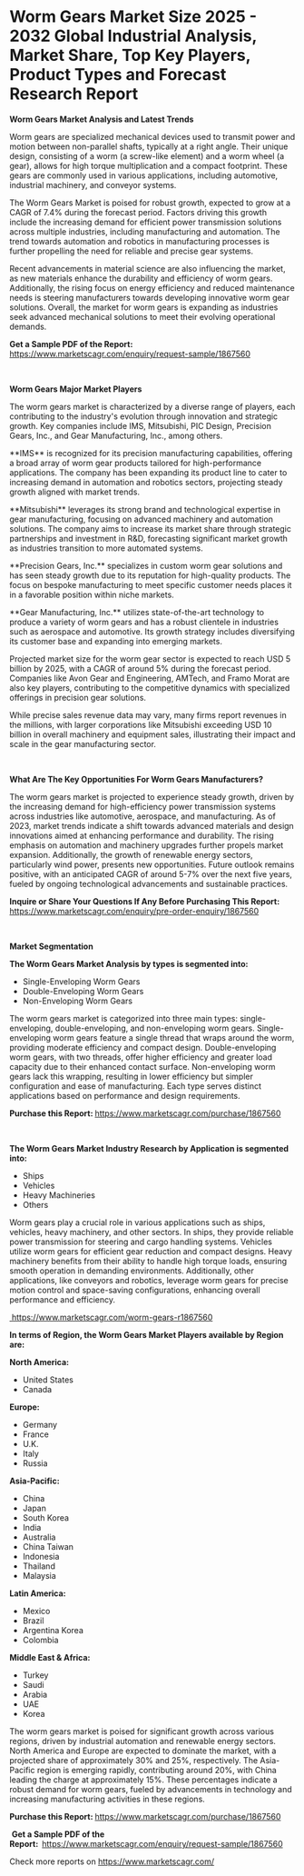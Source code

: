 <p><h1>Worm Gears Market Size 2025 - 2032 Global Industrial Analysis, Market Share, Top Key Players, Product Types and Forecast Research Report</h1></p><p><strong>Worm Gears Market Analysis and Latest Trends</strong></p>
<p><p>Worm gears are specialized mechanical devices used to transmit power and motion between non-parallel shafts, typically at a right angle. Their unique design, consisting of a worm (a screw-like element) and a worm wheel (a gear), allows for high torque multiplication and a compact footprint. These gears are commonly used in various applications, including automotive, industrial machinery, and conveyor systems.</p><p>The Worm Gears Market is poised for robust growth, expected to grow at a CAGR of 7.4% during the forecast period. Factors driving this growth include the increasing demand for efficient power transmission solutions across multiple industries, including manufacturing and automation. The trend towards automation and robotics in manufacturing processes is further propelling the need for reliable and precise gear systems.</p><p>Recent advancements in material science are also influencing the market, as new materials enhance the durability and efficiency of worm gears. Additionally, the rising focus on energy efficiency and reduced maintenance needs is steering manufacturers towards developing innovative worm gear solutions. Overall, the market for worm gears is expanding as industries seek advanced mechanical solutions to meet their evolving operational demands.</p></p>
<p><strong>Get a Sample PDF of the Report:&nbsp;</strong> <a href="https://www.marketscagr.com/enquiry/request-sample/1867560?utm_campaign=2480&utm_medium=2&utm_source=Github&utm_content=ia&utm_term=10042025&utm_id=worm-gears">https://www.marketscagr.com/enquiry/request-sample/1867560</a></p>
<p>&nbsp;</p>
<p><strong>Worm Gears Major Market Players</strong></p>
<p><p>The worm gears market is characterized by a diverse range of players, each contributing to the industry's evolution through innovation and strategic growth. Key companies include IMS, Mitsubishi, PIC Design, Precision Gears, Inc., and Gear Manufacturing, Inc., among others.</p><p>**IMS** is recognized for its precision manufacturing capabilities, offering a broad array of worm gear products tailored for high-performance applications. The company has been expanding its product line to cater to increasing demand in automation and robotics sectors, projecting steady growth aligned with market trends.</p><p>**Mitsubishi** leverages its strong brand and technological expertise in gear manufacturing, focusing on advanced machinery and automation solutions. The company aims to increase its market share through strategic partnerships and investment in R&D, forecasting significant market growth as industries transition to more automated systems.</p><p>**Precision Gears, Inc.** specializes in custom worm gear solutions and has seen steady growth due to its reputation for high-quality products. The focus on bespoke manufacturing to meet specific customer needs places it in a favorable position within niche markets.</p><p>**Gear Manufacturing, Inc.** utilizes state-of-the-art technology to produce a variety of worm gears and has a robust clientele in industries such as aerospace and automotive. Its growth strategy includes diversifying its customer base and expanding into emerging markets.</p><p>Projected market size for the worm gear sector is expected to reach USD 5 billion by 2025, with a CAGR of around 5% during the forecast period. Companies like Avon Gear and Engineering, AMTech, and Framo Morat are also key players, contributing to the competitive dynamics with specialized offerings in precision gear solutions.</p><p>While precise sales revenue data may vary, many firms report revenues in the millions, with larger corporations like Mitsubishi exceeding USD 10 billion in overall machinery and equipment sales, illustrating their impact and scale in the gear manufacturing sector.</p></p>
<p>&nbsp;</p>
<p><strong>What Are The Key Opportunities For Worm Gears Manufacturers?</strong></p>
<p><p>The worm gears market is projected to experience steady growth, driven by the increasing demand for high-efficiency power transmission systems across industries like automotive, aerospace, and manufacturing. As of 2023, market trends indicate a shift towards advanced materials and design innovations aimed at enhancing performance and durability. The rising emphasis on automation and machinery upgrades further propels market expansion. Additionally, the growth of renewable energy sectors, particularly wind power, presents new opportunities. Future outlook remains positive, with an anticipated CAGR of around 5-7% over the next five years, fueled by ongoing technological advancements and sustainable practices.</p></p>
<p><strong>Inquire or Share Your Questions If Any Before Purchasing This Report:</strong> <a href="https://www.marketscagr.com/enquiry/pre-order-enquiry/1867560?utm_campaign=2480&utm_medium=2&utm_source=Github&utm_content=ia&utm_term=10042025&utm_id=worm-gears">https://www.marketscagr.com/enquiry/pre-order-enquiry/1867560</a></p>
<p>&nbsp;</p>
<p><strong>Market Segmentation</strong></p>
<p><strong>The Worm Gears Market Analysis by types is segmented into:</strong></p>
<p><ul><li>Single-Enveloping Worm Gears</li><li>Double-Enveloping Worm Gears</li><li>Non-Enveloping Worm Gears</li></ul></p>
<p><p>The worm gears market is categorized into three main types: single-enveloping, double-enveloping, and non-enveloping worm gears. Single-enveloping worm gears feature a single thread that wraps around the worm, providing moderate efficiency and compact design. Double-enveloping worm gears, with two threads, offer higher efficiency and greater load capacity due to their enhanced contact surface. Non-enveloping worm gears lack this wrapping, resulting in lower efficiency but simpler configuration and ease of manufacturing. Each type serves distinct applications based on performance and design requirements.</p></p>
<p><strong>Purchase this Report:&nbsp;</strong><a href="https://www.marketscagr.com/purchase/1867560?utm_campaign=2480&utm_medium=2&utm_source=Github&utm_content=ia&utm_term=10042025&utm_id=worm-gears">https://www.marketscagr.com/purchase/1867560</a></p>
<p>&nbsp;</p>
<p><strong>The Worm Gears Market Industry Research by Application is segmented into:</strong></p>
<p><ul><li>Ships</li><li>Vehicles</li><li>Heavy Machineries</li><li>Others</li></ul></p>
<p><p>Worm gears play a crucial role in various applications such as ships, vehicles, heavy machinery, and other sectors. In ships, they provide reliable power transmission for steering and cargo handling systems. Vehicles utilize worm gears for efficient gear reduction and compact designs. Heavy machinery benefits from their ability to handle high torque loads, ensuring smooth operation in demanding environments. Additionally, other applications, like conveyors and robotics, leverage worm gears for precise motion control and space-saving configurations, enhancing overall performance and efficiency.</p></p>
<p><a href="https://www.marketscagr.com/worm-gears-r1867560?utm_campaign=2480&utm_medium=2&utm_source=Github&utm_content=ia&utm_term=10042025&utm_id=worm-gears">&nbsp;https://www.marketscagr.com/worm-gears-r1867560</a></p>
<p><strong>In terms of Region, the Worm Gears Market Players available by Region are:</strong></p>
<p>
    <p> <strong> North America: </strong>
        <ul>
            <li>United States</li>
            <li>Canada</li>
        </ul>
        </p> 
    <p> <strong> Europe: </strong>
        <ul>
            <li>Germany</li>
            <li>France</li>
            <li>U.K.</li>
            <li>Italy</li>
            <li>Russia</li>
        </ul>
        </p> 
    <p> <strong> Asia-Pacific: </strong>
        <ul>
            <li>China</li>
            <li>Japan</li>
            <li>South Korea</li>
            <li>India</li>
            <li>Australia</li>
            <li>China Taiwan</li>
            <li>Indonesia</li>
            <li>Thailand</li>
            <li>Malaysia</li>
        </ul>
        </p> 
    <p> <strong> Latin America: </strong>
        <ul>
            <li>Mexico</li>
            <li>Brazil</li>
            <li>Argentina Korea</li>
            <li>Colombia</li>
        </ul>
        </p> 
    <p> <strong> Middle East & Africa: </strong>
        <ul>
            <li>Turkey</li>
            <li>Saudi</li>
            <li>Arabia</li>
            <li>UAE</li>
            <li>Korea</li>
        </ul>
    </p>
    </p>
<p><p>The worm gears market is poised for significant growth across various regions, driven by industrial automation and renewable energy sectors. North America and Europe are expected to dominate the market, with a projected share of approximately 30% and 25%, respectively. The Asia-Pacific region is emerging rapidly, contributing around 20%, with China leading the charge at approximately 15%. These percentages indicate a robust demand for worm gears, fueled by advancements in technology and increasing manufacturing activities in these regions.</p></p>
<p><strong>Purchase this Report: </strong><a href="https://www.marketscagr.com/purchase/1867560?utm_campaign=2480&utm_medium=2&utm_source=Github&utm_content=ia&utm_term=10042025&utm_id=worm-gears">https://www.marketscagr.com/purchase/1867560</a></p>
<p>&nbsp;<strong>Get a Sample PDF of the Report:&nbsp;&nbsp;</strong><a href="https://www.marketscagr.com/enquiry/request-sample/1867560?utm_campaign=2480&utm_medium=2&utm_source=Github&utm_content=ia&utm_term=10042025&utm_id=worm-gears">https://www.marketscagr.com/enquiry/request-sample/1867560</a></p>
<p><strong></strong></p>
<p>Check more reports on <a href="https://www.marketscagr.com/?utm_campaign=2480&utm_medium=2&utm_source=Github&utm_content=ia&utm_term=10042025&utm_id=worm-gears">https://www.marketscagr.com/</a></p>